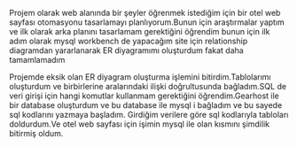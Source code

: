 
Projem olarak web alanında bir şeyler öğrenmek istediğim için bir otel web sayfası otomasyonu tasarlamayı planlıyorum.Bunun için araştırmalar yaptım ve ilk olarak arka planını tasarlamam gerektiğini öğrendim bunun için ilk adım olarak mysql workbench de yapacağım site için relationship diagramdan yararlanarak ER diyagramımı oluşturdum fakat daha tamamlamadım

Projemde eksik olan ER diyagram oluşturma işlemini bitirdim.Tablolarımı oluşturdum ve birbirlerine aralarındaki ilişki doğrultusunda bağladım.SQL de veri girişi için hangi komutlar kullanmam gerektiğini öğrendim.Gearhost ile bir database oluşturdum ve bu database ile mysql i bağladım ve bu sayede sql kodlarını yazmaya başladım. Girdiğim verilere göre sql kodlarıyla tabloları doldurdum.Ve otel web sayfası için işimin mysql ile olan kısmını şimdilik bitirmiş oldum.
